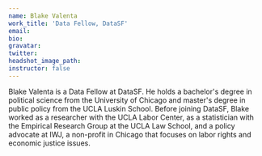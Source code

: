 ```yaml
---
name: Blake Valenta
work_title: 'Data Fellow, DataSF'
email:
bio:
gravatar:
twitter:
headshot_image_path:
instructor: false
---
```



Blake Valenta is a Data Fellow at DataSF. He holds a bachelor's degree in political science from the University of Chicago and master's degree in public policy from the UCLA Luskin School. Before joining DataSF, Blake worked as a researcher with the UCLA Labor Center, as a statistician with the Empirical Research Group at the UCLA Law School, and a policy advocate at IWJ, a non-profit in Chicago that focuses on labor rights and economic justice issues.